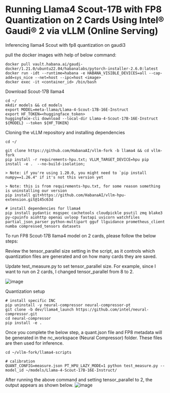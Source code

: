 # Running Llama4 Scout-17B with FP8 Quantization on 2 Cards Using Intel® Gaudi® 2 via vLLM (Online Serving)

Inferencing llama4 Scout with fp8 quantization on gaudi3

pull the docker images with help of below command:
```
docker pull vault.habana.ai/gaudi-docker/1.21.0/ubuntu22.04/habanalabs/pytorch-installer-2.6.0:latest
docker run -idt --runtime=habana -e HABANA_VISIBLE_DEVICES=all --cap-add=sys_nice --net=host --ipc=host <image>
docker exec -it <container_id> /bin/bash
```

Download Scout-17B llama4

```
cd ~/
mkdir models && cd models
export MODEL=meta-llama/Llama-4-Scout-17B-16E-Instruct
export HF_TOKEN=<huggingface_token>
huggingface-cli download --local-dir Llama-4-Scout-17B-16E-Instruct ${MODEL} --token ${HF_TOKEN}
```


Cloning the vLLM repository and installing dependencies
```
cd ~/

git clone https://github.com/HabanaAI/vllm-fork -b llama4 && cd vllm-fork
pip install -r requirements-hpu.txt; VLLM_TARGET_DEVICE=hpu pip install -e .  --no-build-isolation;

> Note: if you're using 1.20.0, you might need to `pip install numpy==1.26.4" if it's not this version yet

> Note: this is from requirements-hpu.txt, for some reason something is uninstalling our version
pip install git+https://github.com/HabanaAI/vllm-hpu-extension.git@145c63d

# install dependencies for llama4
pip install pydantic msgspec cachetools cloudpickle psutil zmq blake3 py-cpuinfo aiohttp openai uvloop fastapi uvicorn watchfiles partial_json_parser python-multipart gguf llguidance prometheus_client numba compressed_tensors datasets
```

To run FP8 Scout-17B llama4 model on 2 cards, please follow the below steps:

Review the tensor_parallel size setting in the script, as it controls which quantization files are generated and on how many cards they are saved.

Update test_measure.py to set tensor_parallel size. For example, since I want to run on 2 cards, I changed tensor_parallel from 8 to 2.

![image](https://github.com/user-attachments/assets/1c6dc2b4-c77a-4b50-94ca-31dc8ecced9f)

Quantization setup
```
# install specific INC
pip uninstall -y neural-compressor neural-compressor-pt
git clone -b dev/llama4_launch https://github.com/intel/neural-compressor.git
cd neural-compressor
pip install -e .
```

Once you complete the below step, a quant.json file and FP8 metadata will be generated in the nc_workspace (Neural Compressor) folder. These files are then used for inference.
```
cd ~/vllm-fork/llama4-scripts

# calibration
QUANT_CONFIG=measure.json PT_HPU_LAZY_MODE=1 python test_measure.py --model_id ~/models/Llama-4-Scout-17B-16E-Instruct/
```
After running the above command and setting tensor_parallel to 2, the output appears as shown below.
![image](https://github.com/user-attachments/assets/c8cdc0c7-42e6-4514-b77d-7ba53d1beb83)



